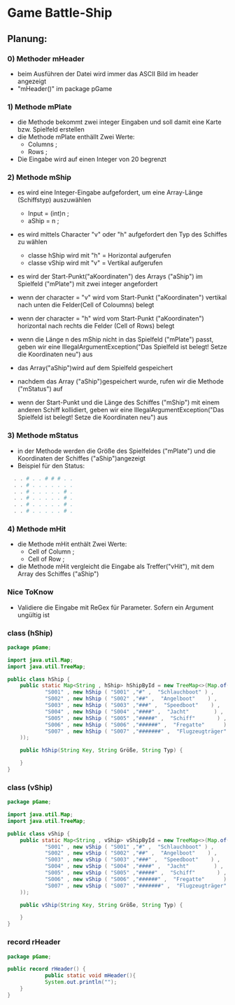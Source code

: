 # Game Battle-Ship

## Planung:

### 0) Methoder mHeader
- beim Ausführen der Datei wird immer das ASCII Bild im header angezeigt
- "mHeader()" im package pGame 

### 1)  Methode mPlate
- die Methode bekommt zwei integer Eingaben und soll damit eine Karte bzw. Spielfeld erstellen
- die Methode mPlate enthällt Zwei Werte:
  - Columns ;
  - Rows ;
- Die Eingabe wird auf einen Integer von 20 begrenzt


### 2) Methode mShip
- es wird eine Integer-Eingabe aufgefordert, um eine Array-Länge (Schiffstyp) auszuwählen
  - Input = (int)n ; 
  - aShip = n ;
  
- es wird mittels Character "v" oder "h" aufgefordert den Typ des Schiffes zu wählen
  - classe hShip wird mit "h" = Horizontal aufgerufen
  - classe vShip wird mit "v" = Vertikal aufgerufen
    
- es wird der Start-Punkt("aKoordinaten") des Arrays ("aShip") im Spielfeld ("mPlate") mit zwei integer angefordert
 - wenn der character = "v" wird vom Start-Punkt ("aKoordinaten") vertikal nach unten die Felder(Cell of Coloumns) belegt
 - wenn der character = "h" wird vom Start-Punkt ("aKoordinaten") horizontal nach rechts die Felder (Cell of Rows) belegt
 - wenn die Länge n des mShip nicht in das Spielfeld ("mPlate") passt, geben wir eine IllegalArgumentException("Das Spielfeld ist belegt! Setze die Koordinaten neu") aus
 - das Array("aShip")wird auf dem Spielfeld gespeichert
 - nachdem das Array ("aShip")gespeichert wurde, rufen wir die Methode ("mStatus") auf
 - wenn der Start-Punkt und die Länge des Schiffes ("mShip") mit einem anderen Schiff kollidiert, geben wir eine IllegalArgumentException("Das Spielfeld ist belegt! Setze die Koordinaten neu") aus

### 3) Methode mStatus
- in der Methode werden die Größe des Spielfeldes ("mPlate") und die Koordinaten der Schiffes ("aShip")angezeigt
- Beispiel für den Status:

```powershell
  . . # . . # # # . .
  . . # . . . . . . .
  . . # . . . . . # .
  . . # . . . . . # .
  . . # . . . . . # .
  . . # . . . . . # .

```



### 4)  Methode mHit
- die Methode mHit enthält Zwei Werte: 
  - Cell of Column ;
  - Cell of Row ;
- die Methode mHit vergleicht die Eingabe als Treffer("vHit"), mit dem Array des Schiffes ("aShip")


     

### Nice ToKnow
- Validiere die Eingabe mit ReGex für Parameter. Sofern ein Argument ungültig ist


### class (hShip)

```java
package pGame;

import java.util.Map;
import java.util.TreeMap;

public class hShip {
    public static Map<String , hShip> hShipById = new TreeMap<>(Map.of(
            "S001" , new hShip ( "S001" ,"#" ,  "Schlauchboot" ) ,
            "S002" , new hShip ( "S002" ,"##" ,  "Angelboot"    ) ,
            "S003" , new hShip ( "S003" ,"###" ,  "Speedboot"    ) ,
            "S004" , new hShip ( "S004" ,"####" ,  "Jacht"        ) ,
            "S005" , new hShip ( "S005" ,"#####" ,  "Schiff"       ) ,
            "S006" , new hShip ( "S006" ,"######" ,  "Fregatte"      ) ,
            "S007" , new hShip ( "S007" ,"#######" ,  "Flugzeugträger" )
    ));

    public hShip(String Key, String Größe, String Typ) {

    }
}

```

### class (vShip)

```java
package pGame;

import java.util.Map;
import java.util.TreeMap;

public class vShip {
    public static Map<String , vShip> vShipById = new TreeMap<>(Map.of(
            "S001" , new vShip ( "S001" ,"#" ,  "Schlauchboot" ) ,
            "S002" , new vShip ( "S002" ,"##" ,  "Angelboot"    ) ,
            "S003" , new vShip ( "S003" ,"###" ,  "Speedboot"    ) ,
            "S004" , new vShip ( "S004" ,"####" ,  "Jacht"        ) ,
            "S005" , new vShip ( "S005" ,"#####" ,  "Schiff"       ) ,
            "S006" , new vShip ( "S006" ,"######" ,  "Fregatte"      ) ,
            "S007" , new vShip ( "S007" ,"#######" ,  "Flugzeugträger" )
    ));

    public vShip(String Key, String Größe, String Typ) {

    }
}

```


### record rHeader

```java
package pGame;

public record rHeader() {
            public static void mHeader(){
            System.out.println("");
    }
}
```
